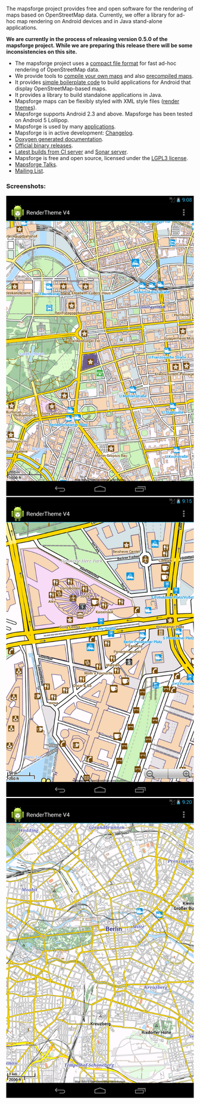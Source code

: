 The mapsforge project provides free and open software for the rendering of maps based on OpenStreetMap data. Currently, we offer a library for ad-hoc map rendering on Android devices and in Java stand-alone applications.

**We are currently in the process of releasing version 0.5.0 of the mapsforge project. While we are preparing this release there will be some inconsistencies on this site.**

- The mapsforge project uses a [compact file format](docs/Specification-Binary-Map-File.md) for fast ad-hoc rendering of OpenStreetMap data.
- We provide tools to [compile your own maps](docs/Getting-Started-Map-Writer.md) and also [precompiled maps](http://download.mapsforge.org).
- It provides [simple boilerplate code](docs/Getting-Started-Android-App.md) to build applications for Android that display OpenStreetMap-based maps.
- It provides a library to build standalone applications in Java.
- Mapsforge maps can be flexibly styled with XML style files ([render themes](docs/Rendertheme.md)).
- Mapsforge supports Android 2.3 and above. Mapsforge has been tested on Android 5 Lollipop.
- Mapsforge is used by many [applications](docs/Mapsforge-Applications.md).
- Mapsforge is in active development: [Changelog](docs/Changelog.md).
- [Doxygen generated documentation](http://mapsforge.org/docs).
- [Official binary releases](docs/Downloads.md). 
- [Latest builds from CI server](http://ci.mapsforge.org/) and [Sonar server](http://sonar.mapsforge.org/).
- Mapsforge is free and open source, licensed under the [LGPL3 license](https://www.gnu.org/copyleft/lesser.html).
- [Mapsforge Talks](docs/Mapsforge-Talks.md).
- [Mailing List](https://groups.google.com/forum/#!forum/mapsforge-dev).

### Screenshots:

![Screenshot Samples App Berlin 1](docs/images/screenshot-berlin-1.png)
![Screenthot Samples App Berlin 2](docs/images/screenshot-berlin-2.png)
![Screenshot Samples App Berlin 3](docs/images/screenshot-berlin-3.png)

